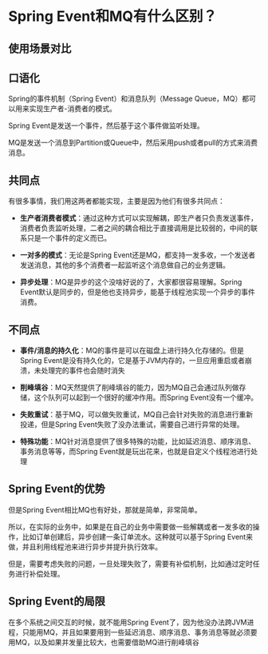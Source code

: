 # Spring Event和MQ有什么区别？

## 使用场景对比

## 口语化

Spring的事件机制（Spring Event）和消息队列（Message Queue，MQ）都可以用来实现生产者-消费者的模式。

Spring Event是发送一个事件，然后基于这个事件做监听处理。

MQ是发送一个消息到Partition或Queue中，然后采用push或者pull的方式来消费消息。

## 共同点

有很多事情，我们用这两者都能实现，主要是因为他们有很多共同点：

- **生产者消费者模式**：通过这种方式可以实现解耦，即生产者只负责发送事件，消费者负责监听处理，二者之间的耦合相比于直接调用是比较弱的，中间的联系只是一个事件的定义而已。

- **一对多的模式**：无论是Spring Event还是MQ，都支持一发多收，一个发送者发送消息，其他的多个消费者一起监听这个消息做自己的业务逻辑。

- **异步处理**：MQ是异步的这个没啥好说的了，大家都很容易理解。Spring Event默认是同步的，但是他也支持异步，能基于线程池实现一个异步的事件消费。

## 不同点

- **事件/消息的持久化**：MQ的事件是可以在磁盘上进行持久化存储的。但是Spring Event是没有持久化的，它是基于JVM内存的，一旦应用重启或者崩溃，未处理完的事件也会随时消失

- **削峰填谷**：MQ天然提供了削峰填谷的能力，因为MQ自己会通过队列做存储，这个队列可以起到一个很好的缓冲作用。而Spring Event没有一个缓冲。

- **失败重试**：基于MQ，可以做失败重试，MQ自己会针对失败的消息进行重新投递，但是Spring Event失败了没办法重试，需要自己进行异常的处理。

- **特殊功能**：MQ针对消息提供了很多特殊的功能，比如延迟消息、顺序消息、事务消息等等，而Spring Event就是玩出花来，也就是自定义个线程池进行处理

## Spring Event的优势

但是Spring Event相比MQ也有好处，那就是简单，非常简单。

所以，在实际的业务中，如果是在自己的业务中需要做一些解耦或者一发多收的操作，比如订单创建后，异步创建一条订单流水。这种就可以基于Spring Event来做，并且利用线程池来进行异步并提升执行效率。

但是，需要考虑失败的问题，一旦处理失败了，需要有补偿机制，比如通过定时任务进行补偿处理。

## Spring Event的局限

在多个系统之间交互的时候，就不能用Spring Event了，因为他没办法跨JVM进程，只能用MQ，并且如果要用到一些延迟消息、顺序消息、事务消息等就必须要用MQ，以及如果并发量比较大，也需要借助MQ进行削峰填谷
